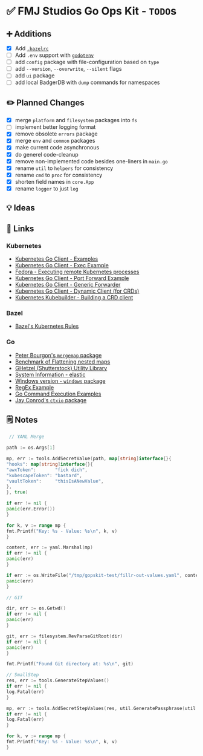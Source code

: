 # ✅ FMJ Studios Go Ops Kit - `TODO`s

## ➕ Additions

- [x] Add [`.bazelrc`](https://bazel.build/run/bazelrc)
- [ ] Add `.env` support with [`godotenv`](https://github.com/joho/godotenv)
- [ ] add `config` package with file-configuration based on `type`
- [ ] add `--version`, `--overwrite`, `--silent` flags
- [ ] add `ui` package
- [ ] add local BadgerDB with `dump` commands for namespaces

## ✏️ Planned Changes

- [x] merge `platform` and `filesystem` packages into `fs`
- [ ] implement better logging format
- [x] remove obsolete `errors` package
- [x] merge `env` and `common` packages
- [x] make current code asynchronous
- [x] do generel code-cleanup
- [x] remove non-implemented code besides one-liners in `main.go`
- [x] rename `util` to `helpers` for consistency
- [x] rename `cmd` to `proc` for consistency
- [x] shorten field names in `core.App`
- [x] rename `logger` to just `log`

## 💡 Ideas

## 🔗 Links

### Kubernetes

- [Kubernetes Go Client - Examples](https://github.com/iximiuz/client-go-examples)
- [Kubernetes Go Client - Exec Example](https://github.com/a4abhishek/Client-Go-Examples)
- [Fedora - Executing remote Kubernetes processes](https://miminar.fedorapeople.org/_preview/openshift-enterprise/registry-redeploy/go_client/executing_remote_processes.html)
- [Kubernetes Go Client - Port Forward Example](https://github.com/gianarb/kube-port-forward/blob/master/main.go)
- [Kubernetes Go Client - Generic Forwarder](https://github.com/anthhub/forwarder)
- [Kubernetes Go Client - Dynamic Client (for CRDs)](https://caiorcferreira.github.io/post/the-kubernetes-dynamic-client/)
- [Kubernetes Kubebuilder - Building a CRD client](https://geek.jasonhancock.com/2023/07/28/k8s-crd-golang-kubebuilder/)

### Bazel

- [Bazel's Kubernetes Rules](https://github.com/bazelbuild/rules_k8s/tree/master)

### Go

- [Peter Bourgon's `mergemap` package](https://github.com/peterbourgon/mergemap)
- [Benchmark of Flattening nested maps](https://gist.github.com/knadh/9520b2a3f8edf589c450ed7e283ba60f)
- [GHetzel (Shutterstock) Utility Library](https://github.com/ghetzel/go-stockutil)
- [System Information - elastic](https://pkg.go.dev/github.com/elastic/go-sysinfo@v1.14.1)
- [Windows version -
  `windows` package](https://stackoverflow.com/questions/44363911/detect-windows-version-in-go-to-figure-out-the-starup-folder)
- [RegEx Example](https://gist.github.com/eculver/d1338aa87e87890e05d4f61ed0a33d6e)
- [Go Command Execution Examples](https://github.com/kjk/the-code/blob/master/go/advanced-exec/03-live-progress-and-capture-v2.go)
- [Jay Conrod's `ctxio` package](https://github.com/jayconrod/go-public/blob/main/ctxio/ctxio.go)

## 🗒️ Notes

```go
 // YAML Merge

path := os.Args[1]

mp, err := tools.AddSecretValue(path, map[string]interface{}{
"hooks": map[string]interface{}{
"awxToken":       "fick dich",
"kubescapeToken": "bastard",
"vaultToken":     "thisIsANewValue",
},
}, true)

if err != nil {
panic(err.Error())
}

for k, v := range mp {
fmt.Printf("Key: %s - Value: %s\n", k, v)
}

content, err := yaml.Marshal(mp)
if err != nil {
panic(err)
}

if err := os.WriteFile("/tmp/gopskit-test/fillr-out-values.yaml", content, 0600); err != nil {
panic(err)
}

// GIT

dir, err := os.Getwd()
if err != nil {
panic(err)
}

git, err := filesystem.RevParseGitRoot(dir)
if err != nil {
panic(err)
}

fmt.Printf("Found Git directory at: %s\n", git)

// SmallStep
res, err := tools.GenerateStepValues()
if err != nil {
log.Fatal(err)
}

mp, err := tools.AddSecretStepValues(res, util.GeneratePassphrase(util.WithLength(48)), os.Args[1])
if err != nil {
log.Fatal(err)
}

for k, v := range mp {
fmt.Printf("Key: %s - Value: %s\n", k, v)
}
```
